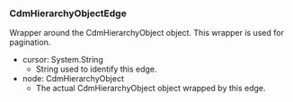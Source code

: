 ### CdmHierarchyObjectEdge
Wrapper around the CdmHierarchyObject object. This wrapper is used for pagination.

- cursor: System.String
  - String used to identify this edge.
- node: CdmHierarchyObject
  - The actual CdmHierarchyObject object wrapped by this edge.
